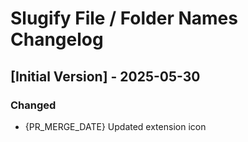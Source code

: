 # Slugify File / Folder Names Changelog

## [Initial Version] - 2025-05-30

### Changed
- {PR_MERGE_DATE} Updated extension icon
